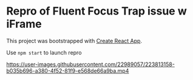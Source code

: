 # Repro of Fluent Focus Trap issue w iFrame

This project was bootstrapped with [Create React App](https://github.com/facebook/create-react-app).

Use `npm start` to launch repro

https://user-images.githubusercontent.com/22989057/223813158-b035b696-a380-4f52-81f9-e568de66a9ba.mp4


